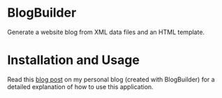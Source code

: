 # BlogBuilder
Generate a website blog from XML data files and an HTML template.

# Installation and Usage
Read this [blog post](https://uwu.guru/blog/2020/2/1/how-to-use-blogbuilder.php) on my personal blog (created with BlogBuilder) for a detailed explanation of how to use this application.
